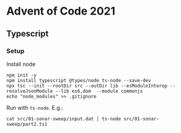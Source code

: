 # Advent of Code 2021

## Typescript

### Setup

Install node

```
npm init -y
npm install typescript @types/node ts-node --save-dev
npx tsc --init --rootDir src --outDir lib --esModuleInterop --resolveJsonModule --lib es6,dom  --module commonjs
echo "node_modules" >> .gitignore
```

Run with `ts-node`. E.g.:

`cat src/01-sonar-sweep/input.dat | ts-node src/01-sonar-sweep/part2.ts1`
